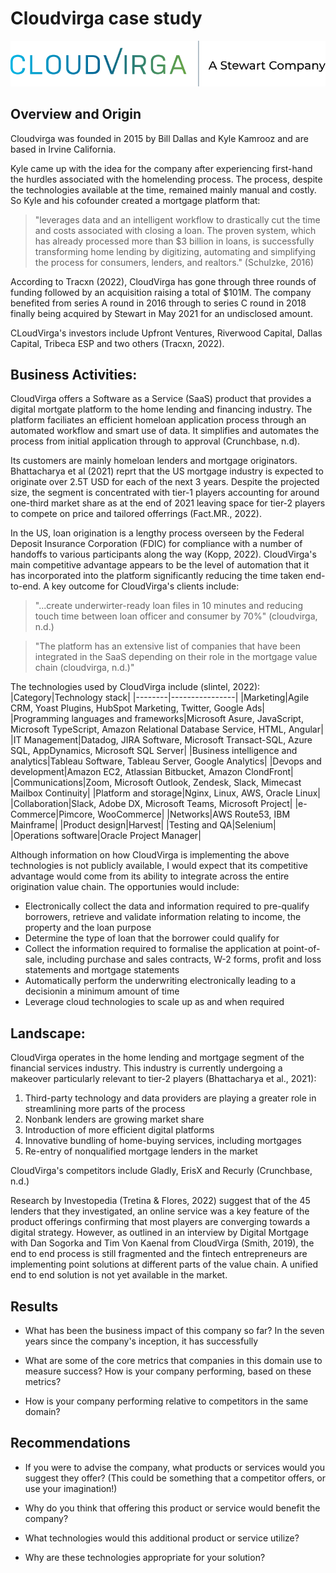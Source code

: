 # Cloudvirga case study

![CloudVirga logo](./images/CV-Stewart-horizontal-5.svg)

## Overview and Origin

Cloudvirga was founded in 2015 by Bill Dallas and Kyle Kamrooz and are based in Irvine California. 

Kyle came up with the idea for the company after experiencing first-hand the hurdles associated with the homelending process.  The process, despite the technologies available at the time, remained mainly manual and costly. So Kyle and his cofounder created a mortgage platform that:
>"leverages data and an intelligent workflow to drastically cut the time and costs associated with closing a loan. The proven system, which has already processed more than $3 billion in loans, is successfully transforming home lending by digitizing, automating and simplifying the process for consumers, lenders, and realtors." (Schulzke, 2016)

According to Tracxn (2022), CloudVirga has gone through three rounds of funding followed by an acquisition raising a total of $101M.  The company benefited from series A round in 2016 through to series C round in 2018 finally being acquired by Stewart in May 2021 for an undisclosed amount. 

CLoudVirga's investors include Upfront Ventures, Riverwood Capital, Dallas Capital, Tribeca ESP and two others (Tracxn, 2022).


## Business Activities:

CloudVirga offers a Software as a Service (SaaS) product that provides a digital mortgate platform to the home lending and financing industry.  The platform faciliates an efficient homeloan application process through an automated workflow and smart use of data.  It simplifies and automates the process from initial application through to approval (Crunchbase, n.d).

Its customers are mainly homeloan lenders and mortgage originators.  Bhattacharya et al (2021) reprt that the US mortgage industry is expected to originate over 2.5T USD for each of the next 3 years. Despite the projected size, the segment is concentrated with tier-1 players accounting for around one-third market share as at the end of 2021 leaving space for tier-2 players to compete on price and tailored offerrings (Fact.MR., 2022).

In the US, loan origination is a lengthy process overseen by the Federal Deposit Insurance Corporation (FDIC) for compliance with a number of handoffs to various participants along the way (Kopp, 2022).  CloudVirga's main competitive advantage appears to be the level of automation that it has incorporated into the platform significantly reducing the time taken end-to-end.  A key outcome for CloudVirga's clients include:
>"...create underwirter-ready loan files in 10 minutes and reducing touch time between loan officer and consumer by 70%" (cloudvirga, n.d.)

>"The platform has an extensive list of companies that have been integrated in the SaaS depending on their role in the mortgage value chain (cloudvirga, n.d.)"

The technologies used by CloudVirga include (slintel, 2022):
|Category|Technology stack|
|--------|----------------|
|Marketing|Agile CRM, Yoast Plugins, HubSpot Marketing, Twitter, Google Ads|
|Programming languages and frameworks|Microsoft Asure, JavaScript, Microsoft TypeScript, Amazon Relational Database Service, HTML, Angular|
|IT Management|Datadog, JIRA Software, Microsoft Transact-SQL, Azure SQL, AppDynamics, Microsoft SQL Server|
|Business intelligence and analytics|Tableau Software, Tableau Server, Google Analytics|
|Devops and development|Amazon EC2, Atlassian Bitbucket, Amazon ClondFront|
|Communications|Zoom, Microsoft Outlook, Zendesk, Slack, Mimecast Mailbox Continuity|
|Platform and storage|Nginx, Linux, AWS, Oracle Linux|
|Collaboration|Slack, Adobe DX, Microsoft Teams, Microsoft Project|
|e-Commerce|Pimcore, WooCommerce|
|Networks|AWS Route53, IBM Mainframe|
|Product design|Harvest|
|Testing and QA|Selenium|
|Operations software|Oracle Project Manager|


Although information on how CloudVirga is implementing the above technologies is not publicly available, I would expect that its competitive advantage would come from its ability to integrate across the entire origination value chain.  The opportunies would include: 
* Electronically collect the data and information required to pre-qualify borrowers, retrieve and validate information relating to income, the property and the loan purpose
* Determine the type of loan that the borrower could qualify for
* Collect the information required to formalise the application at point-of-sale, including purchase and sales contracts, W-2 forms, profit and loss statements and mortgage statements
* Automatically perform the underwriting electronically leading to a decisionin a minimum amount of time
* Leverage cloud technologies to scale up as and when required



## Landscape:


CloudVirga operates in the home lending and mortgage segment of the financial services industry.  This industry is currently undergoing a makeover particularly relevant to tier-2 players (Bhattacharya et al., 2021):
  1. Third-party technology and data providers are playing a greater role in streamlining more parts of the process
  2. Nonbank lenders are growing market share
  3. Introduction of more efficient digital platforms
  4. Innovative bundling of home-buying services, including mortgages 
  5. Re-entry of nonqualified mortgage lenders in the market

CloudVirga's competitors include Gladly, ErisX and Recurly (Crunchbase, n.d.)

Research by Investopedia (Tretina & Flores, 2022) suggest that of the 45 lenders that they investigated, an online service was a key feature of the product offerings confirming that most players are converging towards a digital strategy.  However, as outlined in an interview by Digital Mortgage with Dan Sogorka and Tim Von Kaenal from CloudVirga (Smith, 2019), the end to end process is still fragmented and the fintech entrepreneurs are implementing point solutions at different parts of the value chain.  A unified end to end solution is not yet available in the market.


## Results

* What has been the business impact of this company so far?
In the seven years since the company's inception, it has successfully 


* What are some of the core metrics that companies in this domain use to measure success? How is your company performing, based on these metrics?

* How is your company performing relative to competitors in the same domain?


## Recommendations

* If you were to advise the company, what products or services would you suggest they offer? (This could be something that a competitor offers, or use your imagination!)

* Why do you think that offering this product or service would benefit the company?

* What technologies would this additional product or service utilize?

* Why are these technologies appropriate for your solution?
